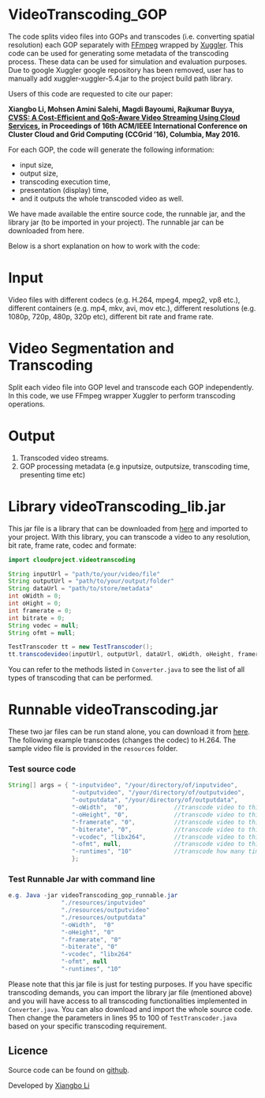 # VideoTranscoding_GOP
The code splits video files into GOPs and transcodes (i.e. converting spatial resolution) each GOP separately with [FFmpeg](https://ffmpeg.org) wrapped by [Xuggler](http://www.xuggle.com/xuggler/). This code can be used for generating some metadata of the transcoding process. These data can be used for simulation and evaluation purposes. Due to google Xuggler google repository has been removed, user has to manually add xuggler-xuggler-5.4.jar to the project build path library. 

Users of this code are requested to cite our paper: 

**Xiangbo Li, Mohsen Amini Salehi, Magdi Bayoumi, Rajkumar Buyya,   [CVSS: A Cost-Efficient and QoS-Aware Video Streaming Using Cloud Services](http://hpcclab.org/paperPdf/ccgrid16/CloudTranscodingconf.pdf), in Proceedings of 16th ACM/IEEE International Conference on Cluster Cloud and Grid Computing (CCGrid ’16), Columbia, May 2016.**

For each GOP, the code will generate the following information:
- input size,
- output size, 
- transcoding execution time, 
- presentation (display) time,
- and it outputs the whole transcoded video as well.

We have made available the entire source code, the runnable jar, and the library jar (to be imported in your project). The runnable jar can be downloaded from here.

Below is a short explanation on how to work with the code:

# Input
Video files with different codecs (e.g. H.264, mpeg4, mpeg2, vp8 etc.), different containers (e.g. mp4, mkv, avi, mov etc.), different resolutions (e.g. 1080p, 720p, 480p, 320p etc), different bit rate and frame rate.

# Video Segmentation and Transcoding
Split each video file into GOP level and transcode each GOP independently. In this code, we use FFmpeg wrapper Xuggler to perform transcoding operations.

# Output
1. Transcoded video streams.
2. GOP processing metadata (e.g inputsize, outputsize, transcoding time, presenting time etc)


# Library videoTranscoding_lib.jar
This jar file is a library that can be downloaded from [here](https://drive.google.com/open?id=0B7qJ6uDkdmXUUWRCaXZ0Qk11YU0) and imported to your project. With this library, you can transcode a video to any resolution, bit rate, frame rate, codec and formate:

```java
import cloudproject.videotranscoding

String inputUrl = "path/to/your/video/file"
String outputUrl = "path/to/your/output/folder"
String dataUrl = "path/to/store/metadata"
int oWidth = 0;
int oHight = 0;
int framerate = 0;
int bitrate = 0;
String vodec = null;
String ofmt = null;

TestTranscoder tt = new TestTranscoder();
tt.transcodevideo(inputUrl, outputUrl, dataUrl, oWidth, oHeight, framerate, bitrate, vcodec, ofmt)

```


You can refer to the methods listed in `Converter.java` to see the list of all types of transcoding that can be performed.

# Runnable videoTranscoding.jar 
These two jar files can be run stand alone, you can download it from [here](https://drive.google.com/open?id=0B7qJ6uDkdmXUUWRCaXZ0Qk11YU0). The following example transcodes (changes the codec) to H.264. The sample video file is provided in the `resources` folder. 

### Test source code
```java
String[] args = { "-inputvideo", "/your/directory/of/inputvideo",
                  "-outputvideo", "/your/directory/of/outputvideo",
                  "-outputdata", "/your/directory/of/outputdata",
                  "-oWidth",  "0",             //transcode video to this width, "0" means keep original width
                  "-oHeight", "0",             //transcode video to this height, "0" means keep original height 
                  "-framerate", "0",           //transcode video to this frame rate, "0" means keep original frame rate
                  "-biterate", "0",            //transcode video to this bit rate, "0" means keep original bit rate
                  "-vcodec", "libx264",        //transcode video to this codec, "null" means keep original codec
                  "-ofmt", null,               //transcode video to this formate, "null" means keep original formate
                  "-runtimes", "10"            //transcode how many times
                  };
```
### Test Runnable Jar with command line
```java
e.g. Java -jar videoTranscoding_gop_runnable.jar 
               "./resources/inputvideo" 
               "./resources/outputvideo" 
               "./resources/outputdata"
               "-oWidth",  "0"
               "-oHeight", "0"
               "-framerate", "0"
               "-biterate", "0"
               "-vcodec", "libx264"
               "-ofmt", null
               "-runtimes", "10"

```

Please note that this jar file is just for testing purposes. If you have specific transcoding demands, you can import the library jar file (mentioned above) and you will have access to all transcoding functionalities implemented in `Converter.java`. You can also download and import the whole source code. Then change the parameters in lines 95 to 100 of `TestTranscoder.java` based on your specific transcoding requirement.


## Licence

Source code can be found on [github](https://github.com/lxb200709/videotranscoding_gop).

Developed by [Xiangbo Li](https://www.linkedin.com/in/xiangbo-li-2893582a)
